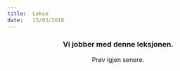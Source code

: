```yaml
---
title:  Lekse
date:   15/03/2018
---
```


### <center>Vi jobber med denne leksjonen.</center>
<center>Prøv igjen senere.</center>